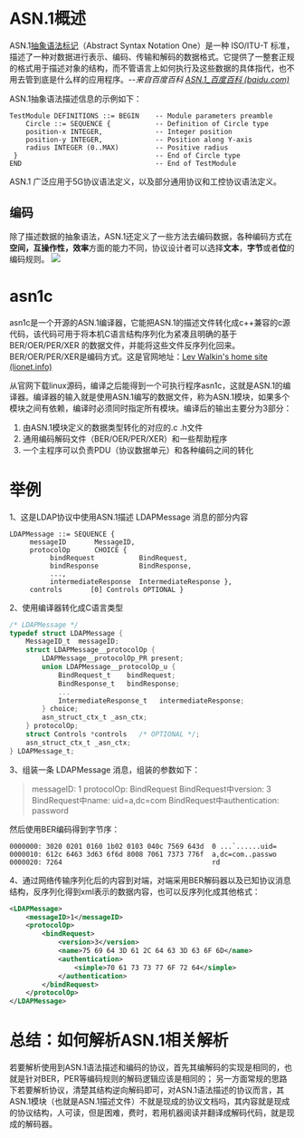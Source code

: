 # ASN.1概述
ASN.1[抽象语法标记](https://baike.baidu.com/item/%E6%8A%BD%E8%B1%A1%E8%AF%AD%E6%B3%95%E6%A0%87%E8%AE%B0/3024369?fromModule=lemma_inlink)（Abstract Syntax Notation One）是一种 ISO/ITU-T 标准，描述了一种对数据进行表示、编码、传输和解码的数据格式。它提供了一整套正规的格式用于描述对象的结构，而不管语言上如何执行及这些数据的具体指代，也不用去管到底是什么样的应用程序。*--来自百度百科 [ASN.1_百度百科 (baidu.com)](https://baike.baidu.com/item/ASN.1/498523?fr=aladdin)* 

ASN.1抽象语法描述信息的示例如下：
```
TestModule DEFINITIONS ::= BEGIN 	-- Module parameters preamble
	Circle ::= SEQUENCE { 			-- Definition of Circle type
	position-x INTEGER, 			-- Integer position
	position-y INTEGER, 			-- Position along Y-axis
	radius INTEGER (0..MAX) 		-- Positive radius
 } 									-- End of Circle type
END									-- End of TestModule
```
ASN.1 广泛应用于5G协议语法定义，以及部分通用协议和工控协议语法定义。

## 编码
除了描述数据的抽象语法，ASN.1还定义了一些方法去编码数据，各种编码方式在**空间，互操作性，效率**方面的能力不同，协议设计者可以选择**文本**，**字节**或者**位**的编码规则。
![](Pasted%20image%2020230302223633.png)

# asn1c
asn1c是一个开源的ASN.1编译器，它能把ASN.1的描述文件转化成c++兼容的c源代码，该代码可用于将本机C语言结构序列化为紧凑且明确的基于 BER/OER/PER/XER 的数据文件，并能将这些文件反序列化回来。BER/OER/PER/XER是编码方式。这是官网地址：[Lev Walkin's home site (lionet.info)](http://lionet.info/) 

从官网下载linux源码，编译之后能得到一个可执行程序asn1c，这就是ASN.1的编译器。编译器的输入就是使用ASN.1编写的数据文件，称为ASN.1模块，如果多个模块之间有依赖，编译时必须同时指定所有模块。编译后的输出主要分为3部分：
1. 由ASN.1模块定义的数据类型转化的对应的.c .h文件
2. 通用编码解码文件（BER/OER/PER/XER）和一些帮助程序
3. 一个主程序可以负责PDU（协议数据单元）和各种编码之间的转化

# 举例
1、这是LDAP协议中使用ASN.1描述 LDAPMessage 消息的部分内容
```
LDAPMessage ::= SEQUENCE {
	 messageID       MessageID,
	 protocolOp      CHOICE {
		  bindRequest           BindRequest,
		  bindResponse          BindResponse,
		  ...,
		  intermediateResponse  IntermediateResponse },
	 controls       [0] Controls OPTIONAL }
```
2、使用编译器转化成C语言类型
```c
/* LDAPMessage */
typedef struct LDAPMessage {
	MessageID_t	 messageID;
	struct LDAPMessage__protocolOp {
		LDAPMessage__protocolOp_PR present;
		union LDAPMessage__protocolOp_u {
			BindRequest_t	 bindRequest;
			BindResponse_t	 bindResponse;
			...
			IntermediateResponse_t	 intermediateResponse;
		} choice;
		asn_struct_ctx_t _asn_ctx;
	} protocolOp;
	struct Controls	*controls	/* OPTIONAL */;
	asn_struct_ctx_t _asn_ctx;
} LDAPMessage_t;
```
3、组装一条 LDAPMessage 消息，组装的参数如下：
>messageID: 1
>protocolOp: BindRequest
>BindRequest中version: 3
>BindRequest中name: uid=a,dc=com
>BindRequest中authentication: password

然后使用BER编码得到字节序：
```shell
0000000: 3020 0201 0160 1b02 0103 040c 7569 643d  0 ...`......uid=
0000010: 612c 6463 3d63 6f6d 8008 7061 7373 776f  a,dc=com..passwo
0000020: 7264                                     rd
```
4、通过网络传输序列化后的内容到对端，对端采用BER解码器以及已知协议消息结构，反序列化得到xml表示的数据内容，也可以反序列化成其他格式：
```xml
<LDAPMessage>
    <messageID>1</messageID>
    <protocolOp>
        <bindRequest>
            <version>3</version>
            <name>75 69 64 3D 61 2C 64 63 3D 63 6F 6D</name>
            <authentication>
                <simple>70 61 73 73 77 6F 72 64</simple>
            </authentication>
        </bindRequest>
    </protocolOp>
</LDAPMessage>
```

# 总结：如何解析ASN.1相关解析
若要解析使用到ASN.1语法描述和编码的协议，首先其编解码的实现是相同的，也就是针对BER，PER等编码规则的解码逻辑应该是相同的；
另一方面常规的思路下若要解析协议，清楚其结构逆向解码即可，对ASN.1语法描述的协议而言，其ASN.1模块（也就是ASN.1描述文件）不就是现成的协议文档吗，其内容就是现成的协议结构，人可读，但是困难，费时，若用机器阅读并翻译成解码代码，就是现成的解码器。

